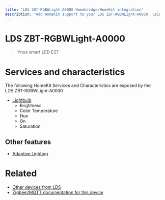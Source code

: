 ```yaml
---
title: "LDS ZBT-RGBWLight-A0000 Homebridge/HomeKit integration"
description: "Add HomeKit support to your LDS ZBT-RGBWLight-A0000, using Homebridge, Zigbee2MQTT and homebridge-z2m."
---
```

<!---
This file has been GENERATED using src/docgen/docgen.ts
DO NOT EDIT THIS FILE MANUALLY!
-->
# LDS ZBT-RGBWLight-A0000
> Ynoa smart LED E27


# Services and characteristics
The following HomeKit Services and Characteristics are exposed by
the LDS ZBT-RGBWLight-A0000

* [Lightbulb](../../light.md)
  * Brightness
  * Color Temperature
  * Hue
  * On
  * Saturation

## Other features
* [Adaptive Lighting](../../light.md)

# Related
* [Other devices from LDS](../index.md#lds)
* [Zigbee2MQTT documentation for this device](https://www.zigbee2mqtt.io/devices/ZBT-RGBWLight-A0000.html)